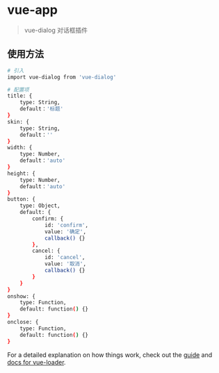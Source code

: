 # vue-app

> vue-dialog 对话框插件

## 使用方法

``` bash
# 引入
import vue-dialog from 'vue-dialog'

# 配置项
title: {
    type: String,
    default：'标题'
}
skin: {
    type: String,
    default：''
}
width: {
    type: Number,
    default：'auto'
}
height: {
    type: Number,
    default：'auto'
}
button: {
    type: Object,
    default: {
        confirm: {
            id: 'confirm',
            value: '确定',
            callback() {}
        },
        cancel: {
            id: 'cancel',
            value: '取消',
            callback() {}
        }
    }
}
onshow: {
    type: Function,
    default: function() {}
}
onclose: {
    type: Function,
    default: function() {}
}
```

For a detailed explanation on how things work, check out the [guide](http://vuejs-templates.github.io/webpack/) and [docs for vue-loader](http://vuejs.github.io/vue-loader).
